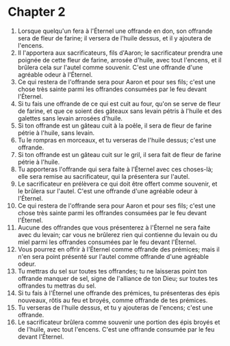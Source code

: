 # Chapter 2

1. Lorsque quelqu'un fera à l'Éternel une offrande en don, son offrande sera de fleur de farine; il versera de l'huile dessus, et il y ajoutera de l'encens.
2. Il l'apportera aux sacrificateurs, fils d'Aaron; le sacrificateur prendra une poignée de cette fleur de farine, arrosée d'huile, avec tout l'encens, et il brûlera cela sur l'autel comme souvenir. C'est une offrande d'une agréable odeur à l'Éternel.
3. Ce qui restera de l'offrande sera pour Aaron et pour ses fils; c'est une chose très sainte parmi les offrandes consumées par le feu devant l'Éternel.
4. Si tu fais une offrande de ce qui est cuit au four, qu'on se serve de fleur de farine, et que ce soient des gâteaux sans levain pétris à l'huile et des galettes sans levain arrosées d'huile.
5. Si ton offrande est un gâteau cuit à la poêle, il sera de fleur de farine pétrie à l'huile, sans levain.
6. Tu le rompras en morceaux, et tu verseras de l'huile dessus; c'est une offrande.
7. Si ton offrande est un gâteau cuit sur le gril, il sera fait de fleur de farine pétrie à l'huile.
8. Tu apporteras l'offrande qui sera faite à l'Éternel avec ces choses-là; elle sera remise au sacrificateur, qui la présentera sur l'autel.
9. Le sacrificateur en prélèvera ce qui doit être offert comme souvenir, et le brûlera sur l'autel. C'est une offrande d'une agréable odeur à l'Éternel.
10. Ce qui restera de l'offrande sera pour Aaron et pour ses fils; c'est une chose très sainte parmi les offrandes consumées par le feu devant l'Éternel.
11. Aucune des offrandes que vous présenterez à l'Éternel ne sera faite avec du levain; car vous ne brûlerez rien qui contienne du levain ou du miel parmi les offrandes consumées par le feu devant l'Éternel.
12. Vous pourrez en offrir à l'Éternel comme offrande des prémices; mais il n'en sera point présenté sur l'autel comme offrande d'une agréable odeur.
13. Tu mettras du sel sur toutes tes offrandes; tu ne laisseras point ton offrande manquer de sel, signe de l'alliance de ton Dieu; sur toutes tes offrandes tu mettras du sel.
14. Si tu fais à l'Éternel une offrande des prémices, tu présenteras des épis nouveaux, rôtis au feu et broyés, comme offrande de tes prémices.
15. Tu verseras de l'huile dessus, et tu y ajouteras de l'encens; c'est une offrande.
16. Le sacrificateur brûlera comme souvenir une portion des épis broyés et de l'huile, avec tout l'encens. C'est une offrande consumée par le feu devant l'Éternel.

